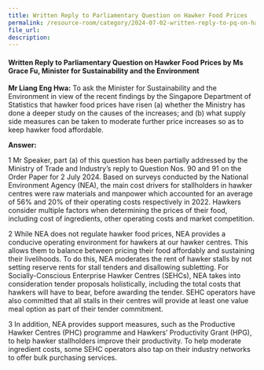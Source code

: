 ```yaml
---
title: Written Reply to Parliamentary Question on Hawker Food Prices
permalink: /resource-room/category/2024-07-02-written-reply-to-pq-on-hawker-food-prices
file_url:
description:
---
```

 
#### Written Reply to Parliamentary Question on Hawker Food Prices by Ms Grace Fu, Minister for Sustainability and the Environment

**Mr Liang Eng Hwa:** To ask the Minister for Sustainability and the Environment in view of the recent findings by the Singapore Department of Statistics that hawker food prices have risen (a) whether the Ministry has done a deeper study on the causes of the increases; and (b) what supply side measures can be taken to moderate further price increases so as to keep hawker food affordable.  

**Answer:**

1 Mr Speaker, part (a) of this question has been partially addressed by the Ministry of Trade and Industry’s reply to Question Nos. 90 and 91 on the Order Paper for 2 July 2024.  Based on surveys conducted by the National Environment Agency (NEA), the main cost drivers for stallholders in hawker centres were raw materials and manpower which accounted for an average of 56% and 20% of their operating costs respectively in 2022. Hawkers consider multiple factors when determining the prices of their food, including cost of ingredients, other operating costs and market competition.  

2 While NEA does not regulate hawker food prices, NEA provides a conducive operating environment for hawkers at our hawker centres. This allows them to balance between pricing their food affordably and sustaining their livelihoods. To do this, NEA moderates the rent of hawker stalls by not setting reserve rents for stall tenders and disallowing subletting. For Socially-Conscious Enterprise Hawker Centres (SEHCs), NEA takes into consideration tender proposals holistically, including the total costs that hawkers will have to bear, before awarding the tender. SEHC operators have also committed that all stalls in their centres will provide at least one value meal option as part of their tender commitment.  

3 In addition, NEA provides support measures, such as the Productive Hawker Centres (PHC) programme and Hawkers’ Productivity Grant (HPG), to help hawker stallholders improve their productivity. To help moderate ingredient costs, some SEHC operators also tap on their industry networks to offer bulk purchasing services.  
